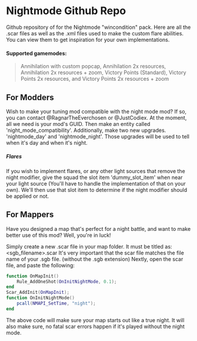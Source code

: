 # Nightmode Github Repo
Github repository of for the Nightmode "wincondition" pack. Here are all the .scar files as well as the .xml files used to make the custom flare abilities. You can view them to get inspiration for your own implementations.

#### Supported gamemodes:
> Annihilation with custom popcap,
> Annihilation 2x resources,
> Annihilation 2x resources + zoom,
> Victory Points (Standard),
> Victory Points 2x resources, and
> Victory Points 2x resources + zoom

## For Modders
Wish to make your tuning mod compatible with the night mode mod?
If so, you can contact @RagnarTheEverchosen or @JustCodiex. At the moment, all we need is your mod's GUID.
Then make an entity called 'night_mode_compatibility'. Additionally, make two new upgrades. 'nightmode_day' and 'nightmode_night'. Those upgrades will be used to tell when it's day and when it's night.
##### Flares
If you wish to implement flares, or any other light sources that remove the night modifier, give the squad the slot item 'dummy_slot_item' when near your light source (You'll have to handle the implementation of that on your own). We'll then use that slot item to determine if the night modifier should be applied or not.

## For Mappers
Have you designed a map that's perfect for a night battle, and want to make better use of this mod?
Well, you're in luck!

Simply create a new .scar file in your map folder. It must be titled as:
<sgb_filename>.scar
It's very important that the scar file matches the file name of your .sgb file. (without the .sgb extension)
Nextly, open the scar file, and paste the following:
```` lua
function OnMapInit()
    Rule_AddOneShot(OnInitNightMode, 0.1);
end
Scar_AddInit(OnMapInit);
function OnInitNightMode()
    pcall(NMAPI_SetTime, "night");
end
````
The above code will make sure your map starts out like a true night. It will also make sure, no fatal scar errors happen if it's played without the night mode.
